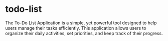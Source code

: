# todo-list
The To-Do List Application is a simple, yet powerful tool designed to help users manage their tasks efficiently. This application allows users to organize their daily activities, set priorities, and keep track of their progress.
